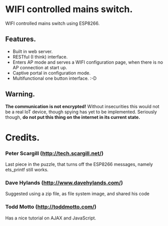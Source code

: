WIFI controlled mains switch.
=============================

WIFI controlled mains switch using ESP8266.

Features.
---------

* Built in web server.
* RESTful (I think) interface.
* Enters AP mode and serves a WIFI configuration page, when there is no AP connection at start up.
* Captive portal in configuration mode.
* Multifunctional one button interface. :-D

Warning.
--------

**The communication is not encrypted!** Without insecurities this would not be a real IoT device,
though spying has yet to be implemented. Seriously though, **do not put this thing on the internet
in its current state.**

Credits.
========

### Peter Scargill (http://tech.scargill.net/) ###

Last piece in the puzzle, that turns off the ESP8266 messages, namely ets_printf
still works.

### Dave Hylands (http://www.davehylands.com/) ###

Suggested using a zip file, as file system image, and shared his code

### Todd Motto (http://toddmotto.com/) ###

Has a nice tutorial on AJAX and JavaScript.


